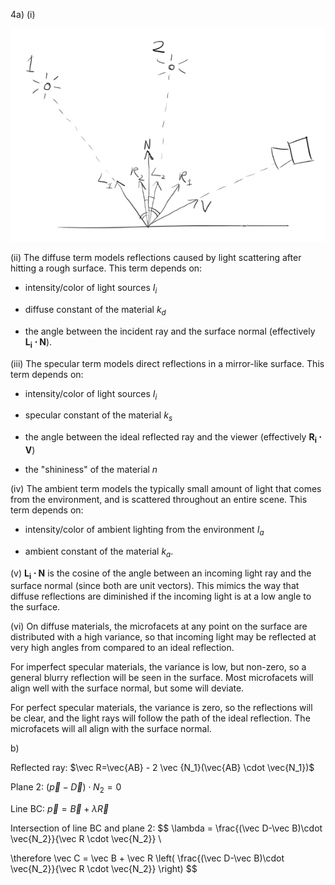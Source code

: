 4a) (i)

![phong](images/phong.png)

(ii) The diffuse term models reflections caused by light scattering after hitting a rough surface. This term depends on:

- intensity/color of light sources $I_i$

- diffuse constant of the material $k_d$

- the angle between the incident ray and the surface normal (effectively $\mathbf{L_i \cdot N}$).

(iii) The specular term models direct reflections in a mirror-like surface. This term depends on:

- intensity/color of light sources $I_i$

- specular constant of the material $k_s$

- the angle between the ideal reflected ray and the viewer (effectively $\mathbf{R_i \cdot V}$)

- the "shininess" of the material $n$

(iv) The ambient term models the typically small amount of light that comes from the environment, and is scattered throughout an entire scene. This term depends on:

- intensity/color of ambient lighting from the environment $I_a$

- ambient constant of the material $k_a$.

(v) $\mathbf{L_i \cdot N}$ is the cosine of the angle between an incoming light ray and the surface normal (since both are unit vectors). This mimics the way that diffuse reflections are diminished if the incoming light is at a low angle to the surface.

(vi) On diffuse materials, the microfacets at any point on the surface are distributed with a high variance, so that incoming light may be reflected at very high angles from compared to an ideal reflection.

For imperfect specular materials, the variance is low, but non-zero, so a general blurry reflection will be seen in the surface. Most microfacets will align well with the surface normal, but some will deviate.

For perfect specular materials, the variance is zero, so the reflections will be clear, and the light rays will follow the path of the ideal reflection. The microfacets will all align with the surface normal.

b)

Reflected ray: $\vec R=\vec{AB} - 2 \vec {N_1}(\vec{AB} \cdot \vec{N_1})$

Plane 2: $(\vec p- \vec D) \cdot N_2 = 0$

Line BC: $\vec p = \vec B+\lambda \vec R$

Intersection of line BC and plane 2:
$$
\lambda = \frac{(\vec D-\vec B)\cdot \vec{N_2}}{\vec R \cdot \vec{N_2}} \\

\therefore \vec C = \vec B + \vec R \left( \frac{(\vec D-\vec B)\cdot \vec{N_2}}{\vec R \cdot \vec{N_2}} \right)
$$

